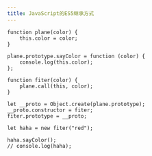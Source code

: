 ```yaml
---
title: JavaScript的ES5继承方式
---
```

    function plane(color) {
        this.color = color;
    }

    plane.prototype.sayColor = function (color) {
        console.log(this.color);
    };

    function fiter(color) {
        plane.call(this, color);
    }

    let __proto = Object.create(plane.prototype);
    __proto.constructor = fiter;
    fiter.prototype = __proto;

    let haha = new fiter("red");

    haha.sayColor();
    // console.log(haha);


